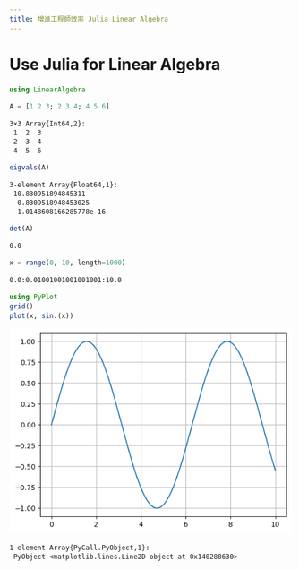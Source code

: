 ```yaml
---
title: 增進工程師效率 Julia Linear Algebra
---
```


# Use Julia for Linear Algebra


```julia
using LinearAlgebra
```


```julia
A = [1 2 3; 2 3 4; 4 5 6]
```




    3×3 Array{Int64,2}:
     1  2  3
     2  3  4
     4  5  6




```julia
eigvals(A)
```




    3-element Array{Float64,1}:
     10.830951894845311     
     -0.8309518948453025    
      1.0148608166285778e-16




```julia
det(A)
```




    0.0




```julia
x = range(0, 10, length=1000)
```




    0.0:0.01001001001001001:10.0




```julia
using PyPlot
grid()
plot(x, sin.(x))
```


![png](/media/output_6_0.png)





    1-element Array{PyCall.PyObject,1}:
     PyObject <matplotlib.lines.Line2D object at 0x140288630>




```julia

```
